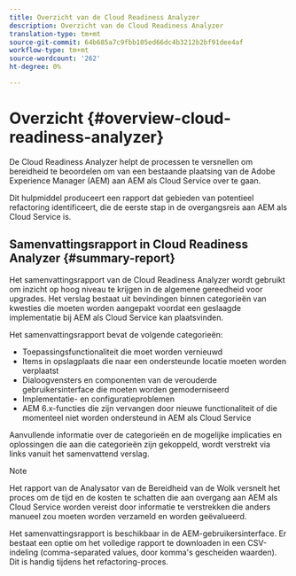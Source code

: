 ```yaml
---
title: Overzicht van de Cloud Readiness Analyzer
description: Overzicht van de Cloud Readiness Analyzer
translation-type: tm+mt
source-git-commit: 64b685a7c9fbb105ed66dc4b3212b2bf91dee4af
workflow-type: tm+mt
source-wordcount: '262'
ht-degree: 0%

---
```



# Overzicht {#overview-cloud-readiness-analyzer}

De Cloud Readiness Analyzer helpt de processen te versnellen om bereidheid te beoordelen om van een bestaande plaatsing van de Adobe Experience Manager (AEM) aan AEM als Cloud Service over te gaan.

Dit hulpmiddel produceert een rapport dat gebieden van potentieel refactoring identificeert, die de eerste stap in de overgangsreis aan AEM als Cloud Service is.

## Samenvattingsrapport in Cloud Readiness Analyzer {#summary-report}

Het samenvattingsrapport van de Cloud Readiness Analyzer wordt gebruikt om inzicht op hoog niveau te krijgen in de algemene gereedheid voor upgrades. Het verslag bestaat uit bevindingen binnen categorieën van kwesties die moeten worden aangepakt voordat een geslaagde implementatie bij AEM als Cloud Service kan plaatsvinden.

Het samenvattingsrapport bevat de volgende categorieën:

* Toepassingsfunctionaliteit die moet worden vernieuwd
* Items in opslagplaats die naar een ondersteunde locatie moeten worden verplaatst
* Dialoogvensters en componenten van de verouderde gebruikersinterface die moeten worden gemoderniseerd
* Implementatie- en configuratieproblemen
* AEM 6.x-functies die zijn vervangen door nieuwe functionaliteit of die momenteel niet worden ondersteund in AEM als Cloud Service

Aanvullende informatie over de categorieën en de mogelijke implicaties en oplossingen die aan die categorieën zijn gekoppeld, wordt verstrekt via links vanuit het samenvattend verslag.

>[!NOTE]
>Het rapport van de Analysator van de Bereidheid van de Wolk versnelt het proces om de tijd en de kosten te schatten die aan overgang aan AEM als Cloud Service worden vereist door informatie te verstrekken die anders manueel zou moeten worden verzameld en worden geëvalueerd.

Het samenvattingsrapport is beschikbaar in de AEM-gebruikersinterface. Er bestaat een optie om het volledige rapport te downloaden in een CSV-indeling (comma-separated values, door komma&#39;s gescheiden waarden). Dit is handig tijdens het refactoring-proces.